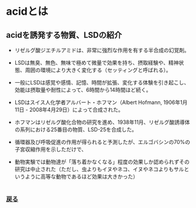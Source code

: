 # acidとは


## acidを誘発する物質、LSDの紹介

- リゼルグ酸ジエチルアミドは、非常に強烈な作用を有する半合成の幻覚剤。

- LSDは無臭、無色、無味で極めて微量で効果を持ち、摂取経験や、精神状態、周囲の環境により大きく変化する（セッティングと呼ばれる）。

- 一般にLSDは感覚や感情、記憶、時間が拡張、変化する体験を引き起こし、効能は摂取量や耐性によって、6時間から14時間ほど続く。

- LSDはスイス人化学者アルバート・ホフマン（Albert Hofmann, 1906年1月11日 - 2008年4月29日）によって合成された。

- ホフマンはリゼルグ酸化合物の研究を進め、1938年11月、リゼルグ酸誘導体の系列における25番目の物質、LSD-25を合成した。

- 循環器及び呼吸促進の作用が得られると予測したが、エルゴバシンの70%の子宮収縮作用を示しただけで、

- 動物実験では動物達が「落ち着かなくなる」程度の効果しか認められずその研究は中止された（ただし、虫よりもイヌやネコ、イヌやネコよりもサルというように高等な動物であるほど効果は大きかった）
#
### [戻る](main.md)